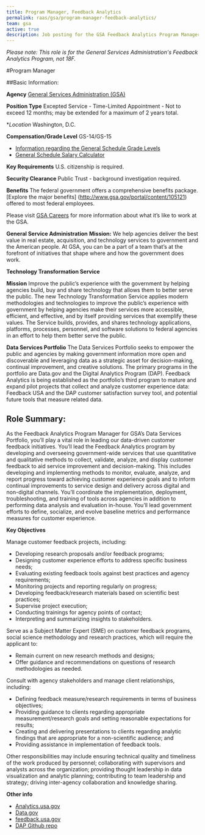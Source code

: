 ```yaml
---
title: Program Manager, Feedback Analytics
permalink: raas/gsa/program-manager-feedback-analytics/
team: gsa
active: true
description: Job posting for the GSA Feedback Analytics Program Manager.
---
```


*Please note: This role is for the General Services Administration's Feedback Analytics Program, not 18F.*

#Program Manager

##Basic Information:

**Agency** [General Services Administration (GSA)](http://www.gsa.gov/portal/category/100000)

**Position Type** Excepted Service - Time-Limited Appointment - Not to exceed 12 months; may be extended for a maximum of 2 years total.

**Location* Washington, D.C.

**Compensation/Grade Level** GS-14/GS-15

- [Information regarding the General Schedule Grade Levels](https://www.opm.gov/policy-data-oversight/pay-leave/pay-systems/general-schedule)
- [General Schedule Salary Calculator](https://www.opm.gov/policy-data-oversight/pay-leave/salaries-wages/2016/general-schedule-gs-salary-calculator/)

**Key Requirements** U.S. citizenship is required.

**Security Clearance** Public Trust - background investigation required.

**Benefits** The federal government offers a comprehensive benefits package. [Explore the major benefits] (http://www.gsa.gov/portal/content/105121) offered to most federal employees.

Please visit [GSA Careers](http://www.gsa.gov/portal/content/105311) for more information about what it’s like to work at the GSA.

**General Service Administration**
**Mission:** We help agencies deliver the best value in real estate, acquisition, and technology services to government and the American people. At GSA, you can be a part of a team that’s at the forefront of initiatives that shape where and how the government does work.  

**Technology Transformation Service**

**Mission** Improve the public’s experience with the government by helping agencies build, buy and share technology that allows them to better serve the public.
The new Technology Transformation Service applies modern methodologies and technologies to improve the public’s experience with government by helping agencies make their services more accessible, efficient, and effective, and by itself providing services that exemplify these values. The Service builds, provides, and shares technology applications, platforms, processes, personnel, and software solutions to federal agencies in an effort to help them better serve the public.

**Data Services Portfolio**
The Data Services Portfolio seeks to empower the public and agencies by making government information more open and discoverable and leveraging data as a strategic asset for decision-making, continual improvement, and creative solutions. The primary programs in the portfolio are Data.gov and the Digital Analytics Program (DAP). Feedback Analytics is being established as the portfolio’s third program to mature and expand pilot projects that collect and analyze customer experience data: Feedback USA and the DAP customer satisfaction survey tool, and potential future tools that measure related data. 

## **Role Summary:**
As the Feedback Analytics Program Manager for GSA’s Data Services Portfolio, you’ll play a vital role in leading our data-driven customer feedback initiatives. You’ll lead the Feedback Analytics program by developing and overseeing government-wide services that use quantitative and qualitative methods to collect, validate, analyze, and display customer feedback to aid service improvement and decision-making. This includes developing and implementing methods to monitor, evaluate, analyze, and report progress toward achieving customer experience goals and to inform continual improvements to service design and delivery across digital and non-digital channels. You’ll coordinate the implementation, deployment, troubleshooting, and training of tools across agencies in addition to performing data analysis and evaluation in-house.  You’ll lead government efforts to define, socialize, and evolve baseline metrics and performance measures for customer experience.

**Key Objectives** 

Manage customer feedback projects, including: 
- Developing research proposals and/or feedback programs;
- Designing customer experience efforts to address specific business needs;
- Evaluating existing feedback tools against best practices and agency requirements;
- Monitoring projects and reporting regularly on progress;
- Developing feedback/research materials based on scientific best practices;
- Supervise project execution;
- Conducting trainings for agency points of contact;
- Interpreting and summarizing insights to stakeholders.

Serve as a Subject Matter Expert (SME) on customer feedback programs, social science methodology and research practices, which will require the applicant to: 
- Remain current on new research methods and designs;
- Offer guidance and recommendations on questions of research methodologies as needed.

Consult with agency stakeholders and manage client relationships, including:
- Defining feedback measure/research requirements in terms of business objectives;
- Providing guidance to clients regarding appropriate measurement/research goals and setting reasonable expectations for results; 
- Creating and delivering presentations to clients regarding analytic findings that are appropriate for a non-scientific audience; and 
- Providing assistance in implementation of feedback tools.

Other responsibilities may include ensuring technical quality and timeliness of the work produced by personnel; collaborating with supervisors and analysts across the organization; providing thought leadership in data visualization and analytic planning; contributing to team leadership and strategy; driving inter-agency collaboration and knowledge sharing.

**Other info**

* [Analytics.usa.gov](http://analytics.usa.gov)
* [Data.gov](http://data.gov)
* [feedback.usa.gov](feedback.usa.gov)
* [DAP Github repo](https://github.com/digital-analytics-program/gov-wide-code)

